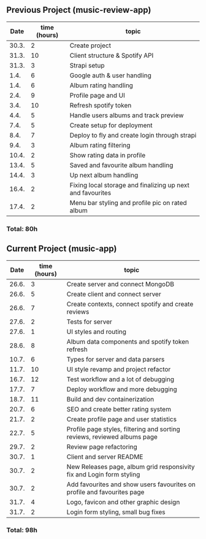 ## Previous Project (music-review-app)
| Date       | time (hours)   | topic          |
|------------|----------------|----------------|
| 30.3.      | 2             | Create project             |
| 31.3.      | 10             | Client structure & Spotify API             |
| 31.3.      | 3             | Strapi setup |
| 1.4.      | 6             | Google auth & user handling |
| 1.4.      | 6             | Album rating handling |
| 2.4.      | 9             | Profile page and UI |
| 3.4.      | 10             | Refresh spotify token |
| 4.4.      | 5             | Handle users albums and track preview |
| 7.4.      | 5             | Create setup for deployment |
| 8.4.      | 7             | Deploy to fly and create login through strapi |
| 9.4.      | 3             | Album rating filtering |
| 10.4.      | 2             | Show rating data in profile |
| 13.4.      | 5             | Saved and favourite album handling |
| 14.4.      | 3             | Up next album handling |
| 16.4.      | 2             | Fixing local storage and finalizing up next and favourites |
| 17.4.      | 2             | Menu bar styling and profile pic on rated album |

### Total: 80h

## Current Project (music-app)
| Date       | time (hours)   | topic          |
|------------|----------------|----------------|
| 26.6.      | 3             | Create server and connect MongoDB |
| 26.6.      | 5             | Create client and connect server |
| 26.6.      | 7             | Create contexts, connect spotify and create reviews |
| 27.6.      | 2             | Tests for server |
| 27.6.      | 1             | UI styles and routing |
| 28.6.      | 8             | Album data components and spotify token refresh |
| 10.7.      | 6             | Types for server and data parsers |
| 11.7.      | 10             | UI style revamp and project refactor |
| 16.7.      | 12             | Test workflow and a lot of debugging |
| 17.7.      | 7             | Deploy workflow and more debugging |
| 18.7.      | 11             | Build and dev containerization |
| 20.7.      | 6             | SEO and create better rating system |
| 21.7.      | 2             | Create profile page and user statistics |
| 22.7.      | 5             | Profile page styles, filtering and sorting reviews, reviewed albums page |
| 29.7.      | 2             | Review page refactoring |
| 30.7.      | 1             | Client and server README |
| 30.7.      | 2             | New Releases page, album grid responsivity fix and Login form styling |
| 30.7.      | 2             | Add favourites and show users favourites on profile and favourites page |
| 31.7.      | 4             | Logo, favicon and other graphic design |
| 31.7.      | 2             | Login form styling, small bug fixes |

### Total: 98h
